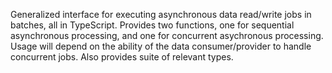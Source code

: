 Generalized interface for executing asynchronous data read/write jobs in batches, all in TypeScript. Provides two functions, one for sequential asynchronous processing, and one for concurrent asychronous processing. Usage will depend on the ability of the data consumer/provider to handle concurrent jobs. Also provides suite of relevant types.

